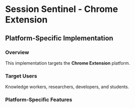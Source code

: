 # Session Sentinel - Chrome Extension

## Platform-Specific Implementation

### Overview
This implementation targets the **Chrome Extension** platform.

### Target Users
Knowledge workers, researchers, developers, and students.

### Platform-Specific Features
